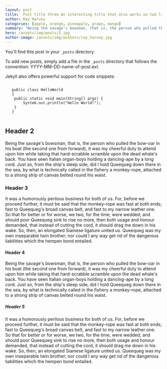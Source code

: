 ```yaml
---
layout: post
title:  Post title three An interesting title that also works on two lines if it has to
author: Ray Harvey
categories: [apple, orange, pineapple, grape, mango]
summary: "Being the savage's bowsman, that is, the person who pulled the bow-oar in his boat (the second one from forward), it was my cheerful duty to attend upon him while taking that hard-scrabble scramble upon the dead whale's back."
hero: /assets/img/posts/3.jpg
author-image: /assets/img/authors/ray_harvey.jpg
---
```



You'll find this post in your `_posts` directory.

To add new posts, simply add a file in the `_posts` directory that follows the convention: YYYY-MM-DD-name-of-post.ext.

Jekyll also offers powerful support for code snippets:

<pre>
<code>
   public class HelloWorld
   {
   	public static void main(String[] args) {
   		System.out.println("Hello World!");
   	}
   }
   </code>
</pre>


## Header 2
Being the savage's bowsman, that is, the person who pulled the bow-oar in his boat (the second one from forward), it was my cheerful duty to attend upon him while taking that hard-scrabble scramble upon the dead whale's back. You have seen Italian organ-boys holding a dancing-ape by a long cord. Just so, from the ship's steep side, did I hold Queequeg down there in the sea, by what is technically called in the fishery a monkey-rope, attached to a strong strip of canvas belted round his waist.

### Header 3
It was a humorously perilous business for both of us. For, before we proceed further, it must be said that the monkey-rope was fast at both ends; fast to Queequeg's broad canvas belt, and fast to my narrow leather one. So that for better or for worse, we two, for the time, were wedded; and should poor Queequeg sink to rise no more, then both usage and honour demanded, that instead of cutting the cord, it should drag me down in his wake. So, then, an elongated Siamese ligature united us. Queequeg was my own inseparable twin brother; nor could I any way get rid of the dangerous liabilities which the hempen bond entailed.

#### Header 4
Being the savage's bowsman, that is, the person who pulled the bow-oar in his boat (the second one from forward), it was my cheerful duty to attend upon him while taking that hard-scrabble scramble upon the dead whale's back. You have seen Italian organ-boys holding a dancing-ape by a long cord. Just so, from the ship's steep side, did I hold Queequeg down there in the sea, by what is technically called in the fishery a monkey-rope, attached to a strong strip of canvas belted round his waist.

##### Header 5
It was a humorously perilous business for both of us. For, before we proceed further, it must be said that the monkey-rope was fast at both ends; fast to Queequeg's broad canvas belt, and fast to my narrow leather one. So that for better or for worse, we two, for the time, were wedded; and should poor Queequeg sink to rise no more, then both usage and honour demanded, that instead of cutting the cord, it should drag me down in his wake. So, then, an elongated Siamese ligature united us. Queequeg was my own inseparable twin brother; nor could I any way get rid of the dangerous liabilities which the hempen bond entailed.
